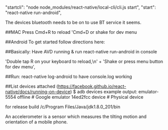 "startcli": "node node_modules/react-native/local-cli/cli.js start",
"start": "react-native run-android",

The devices bluetooth needs to be on to use BT service it seems.

##MAC
Press Cmd+R to reload 'Cmd+D or shake for dev menu

##Android
To get started
follow directions here:

##Basically:
Have AVD running & run react-native run-android in console

'Double tap R on your keyboard to reload,\n' +
'Shake or press menu button for dev menu',

##Run:
react-native log-android
to have console.log working

##List devices attached
(https://facebook.github.io/react-native/docs/running-on-device)
\$ adb devices
example output:
emulator-5554 offline # Google emulator
14ed2fcc device # Physical device

for release build
/c/Program Files/Java/jdk1.8.0_201/bin

An accelerometer is a sensor which measures the tilting motion and orientation of a mobile phone.
